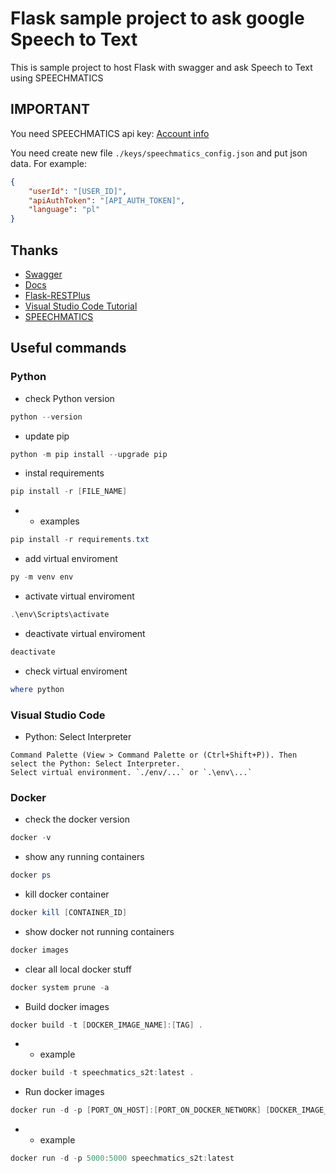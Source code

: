 # Flask sample project to ask google Speech to Text

This is sample project to host Flask with swagger and ask Speech to Text using SPEECHMATICS

## IMPORTANT

You need SPEECHMATICS api key: [Account info](https://app.speechmatics.com/account/)

You need create new file `./keys/speechmatics_config.json` and put json data. For example:

```json
{
    "userId": "[USER_ID]",
    "apiAuthToken": "[API_AUTH_TOKEN]",
    "language": "pl"
}
```

## Thanks

- [Swagger](https://swagger.io/tools/swagger-ui/)
- [Docs](https://python101.readthedocs.io/pl/latest/webflask/)
- [Flask-RESTPlus](https://flask-restplus.readthedocs.io/en/stable/quickstart.html#a-minimal-api)
- [Visual Studio Code Tutorial](https://code.visualstudio.com/docs/python/tutorial-flask)
- [SPEECHMATICS](https://app.speechmatics.com/)

## Useful commands

### Python

- check Python version

```powershell
python --version
```

- update pip

```powershell
python -m pip install --upgrade pip
```

- instal requirements

```powershell
pip install -r [FILE_NAME]
```

- - examples

```powershell
pip install -r requirements.txt
```

- add virtual enviroment

```powershell
py -m venv env
```

- activate virtual enviroment

```powershell
.\env\Scripts\activate
```

- deactivate virtual enviroment

```powershell
deactivate
```

- check virtual enviroment

```powershell
where python
```

### Visual Studio Code

- Python: Select Interpreter

```code
Command Palette (View > Command Palette or (Ctrl+Shift+P)). Then select the Python: Select Interpreter.
Select virtual environment. `./env/...` or `.\env\...`
```

### Docker

- check the docker version

```powershell
docker -v
```

- show any running containers

```powershell
docker ps
```

- kill docker container

```powershell
docker kill [CONTAINER_ID]
```

- show docker not running containers

```powershell
docker images
```

- clear all local docker stuff

```powershell
docker system prune -a
```

- Build docker images

```powershell
docker build -t [DOCKER_IMAGE_NAME]:[TAG] .
```

- - example

```powershell
docker build -t speechmatics_s2t:latest .
```

- Run docker images

```powershell
docker run -d -p [PORT_ON_HOST]:[PORT_ON_DOCKER_NETWORK] [DOCKER_IMAGE_NAME]:[TAG]
```

- - example

```powershell
docker run -d -p 5000:5000 speechmatics_s2t:latest
```
